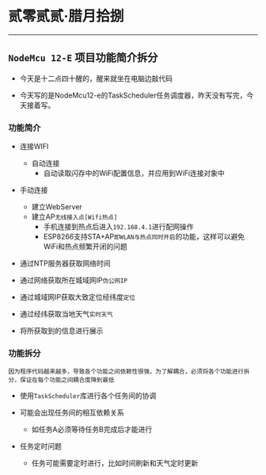 # 贰零贰贰·腊月拾捌 

---

## ```NodeMcu 12-E``` 项目功能简介拆分

- 今天是十二点四十醒的，醒来就坐在电脑边敲代码

- 今天写的是NodeMcu12-e的TaskScheduler任务调度器，昨天没有写完，今天接着写。

### 功能简介

- 连接WIFI
  - 自动连接
    - 自动读取闪存中的WiFi配置信息，并应用到WiFi连接对象中

- 手动连接
  - 建立WebServer
  - 建立AP```无线接入点[Wifi热点]```
    - 手机连接到热点后进入```192.168.4.1```进行配网操作
    - ESP8266支持STA+AP```即WLAN与热点同时开启```的功能，这样可以避免WiFi和热点频繁开闭的问题
- 通过NTP服务器获取网络时间

- 通过网络获取所在城域网IP```伪公网IP```
  
- 通过城域网IP获取大致定位经纬度```定位```

- 通过经纬获取当地天气```实时天气```

- 将所获取到的信息进行展示

### 功能拆分

```因为程序代码越来越多，导致各个功能之间依赖性很强，为了解耦合，必须将各个功能进行拆分，保证在每个功能之间耦合度降到最低```

- 使用```TaskScheduler```库进行各个任务间的协调

- 可能会出现任务间的相互依赖关系

  - 如任务A必须等待任务B完成后才能进行

- 任务定时问题

  - 任务可能需要定时进行，比如时间刷新和天气定时更新
